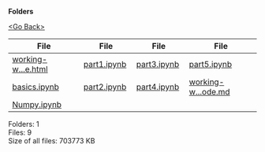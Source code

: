 **Folders**

[&lt;Go Back&gt;](../right.html)

<table><thead><tr class="header"><th><strong>File</strong></th><th><strong>File</strong></th><th><strong>File</strong></th><th><strong>File</strong></th></tr></thead><tbody><tr class="odd"><td><a href="working-w-jupyter-vscode.html">working-w...e.html</a> </td><td><a href="part1.ipynb">part1.ipynb</a> </td><td><a href="part3.ipynb">part3.ipynb</a> </td><td><a href="part5.ipynb">part5.ipynb</a> </td></tr><tr class="even"><td><a href="basics.ipynb">basics.ipynb</a> </td><td><a href="part2.ipynb">part2.ipynb</a> </td><td><a href="part4.ipynb">part4.ipynb</a> </td><td><a href="working-w-jupyter-vscode.md">working-w...ode.md</a> </td></tr><tr class="odd"><td><a href="Numpy.ipynb">Numpy.ipynb</a> </td><td></td><td></td><td></td></tr></tbody></table>

Folders: 1  
Files: 9  
Size of all files: 703773 KB
